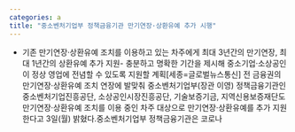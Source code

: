 ```yaml
---
categories: a
title: "중소벤처기업부 정책금융기관 만기연장·상환유예 추가 시행"
---
```

- 기존 만기연장·상환유예 조치를 이용하고 있는 차주에게 최대 3년간의 만기연장, 최대 1년간의 상환유예 추가 지원- 충분하고 명확한 기간을 제시해 중소기업·소상공인이 정상 영업에 전념할 수 있도록 지원할 계획[세종=글로벌뉴스통신] 전 금융권의 만기연장·상환유예 조치 연장에 발맞춰 중소벤처기업부(장관 이영) 정책금융기관인 중소벤처기업진흥공단, 소상공인시장진흥공단, 기술보증기금, 지역신용보증재단도 만기연장·상환유예 조치를 이용 중인 차주 대상으로 만기연장·상환유예를 추가 지원한다고 3일(월) 밝혔다.중소벤처기업부 정책금융기관은 코로나
